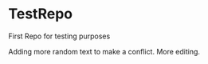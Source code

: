 # TestRepo
First Repo for testing purposes


Adding more random text to make a conflict.
More editing.